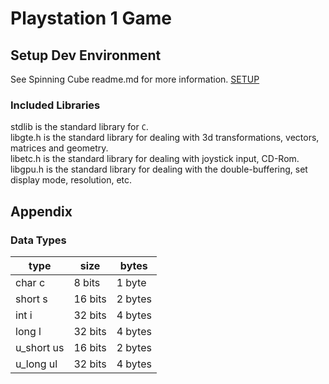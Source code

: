 # Playstation 1 Game

## Setup Dev Environment

See Spinning Cube readme.md for more information. [SETUP](../../SpinningCube/readme.md)

### Included Libraries

stdlib is the standard library for `C`. <br />
libgte.h is the standard library for dealing with 3d transformations, vectors, matrices and geometry. <br />
libetc.h is the standard library for dealing with joystick input, CD-Rom. <br />
libgpu.h is the standard library for dealing with the double-buffering, set display mode, resolution, etc. <br />

## Appendix

### Data Types

type|size|bytes
---|---|---
char c | 8 bits | 1 byte
short s | 16 bits | 2 bytes
int i | 32 bits | 4 bytes
long l | 32 bits | 4 bytes
u_short us | 16 bits | 2 bytes
u_long ul | 32 bits | 4 bytes

